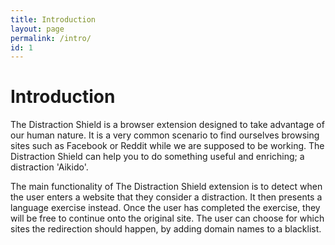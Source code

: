 ```yaml
---
title: Introduction
layout: page
permalink: /intro/
id: 1
---
```

# Introduction

The Distraction Shield is a browser extension designed to take advantage of our human nature. 
It is a very common scenario to find ourselves browsing sites such as Facebook or Reddit while we are supposed to be working. 
The Distraction Shield can help you to do something useful and enriching; a distraction 'Aikido'. 

The main functionality of The Distraction Shield extension is to detect when the user enters a website that they consider a distraction. 
It then presents a language exercise instead. Once the user has completed the exercise, they will be free to continue onto the original site. 
The user can choose for which sites the redirection should happen, by adding domain names to a blacklist. 
